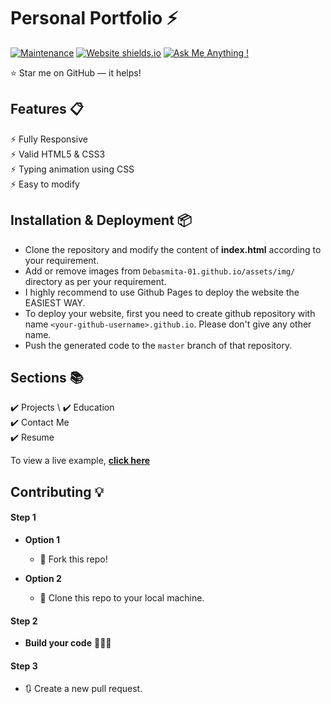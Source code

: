 
# Personal Portfolio ⚡️ 





[![Maintenance](https://img.shields.io/badge/maintained-yes-green.svg)](https://github.com/Debasmita-01/Debasmita-01.github.io/commits/master)
[![Website shields.io](https://img.shields.io/badge/website-up-yellow)](http://Debasmita-01.github.io/)
[![Ask Me Anything !](https://img.shields.io/badge/ask%20me-linkedin-1abc9c.svg)](https://www.linkedin.com/in/debasmita-das-8073901a9/)




:star: Star me on GitHub — it helps!

## Features 📋
⚡️ Fully Responsive\
⚡️ Valid HTML5 & CSS3\
⚡️ Typing animation using CSS \
⚡️ Easy to modify

## Installation & Deployment 📦
- Clone the repository and modify the content of <b>index.html</b> according to your requirement.
- Add or remove images from `Debasmita-01.github.io/assets/img/` directory as per your requirement.
- I highly recommend to use Github Pages to deploy the website the EASIEST WAY.
- To deploy your website, first you need to create github repository with name `<your-github-username>.github.io`. Please don't give any other name.
- Push the generated code to the `master` branch of that repository.

## Sections 📚
<!--✔️ About me\
✔️ Experience\ -->
✔️ Projects \ <!--✔️ Skills \ -->
✔️ Education\
✔️ Contact Me\
✔️ Resume

To view a live example, **[click here](https://Debasmita-01.github.io/)**


## Contributing 💡
#### Step 1

- **Option 1**
    - 🍴 Fork this repo!

- **Option 2**
    - 👯 Clone this repo to your local machine.


#### Step 2

- **Build your code** 🔨🔨🔨

#### Step 3

- 🔃 Create a new pull request.
